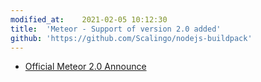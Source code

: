 ```yaml
---
modified_at:	2021-02-05 10:12:30
title:	'Meteor - Support of version 2.0 added'
github: 'https://github.com/Scalingo/nodejs-buildpack'
---
```


* [Official Meteor 2.0 Announce](https://blog.meteor.com/meteor-2-0-is-here-867b0ab4f8df?gi=c423e09683cb)
